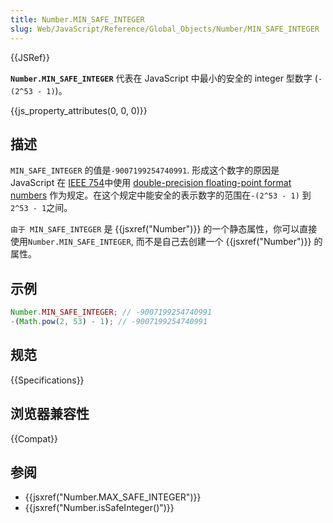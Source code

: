 ```yaml
---
title: Number.MIN_SAFE_INTEGER
slug: Web/JavaScript/Reference/Global_Objects/Number/MIN_SAFE_INTEGER
---
```


{{JSRef}}

**`Number.MIN_SAFE_INTEGER`** 代表在 JavaScript 中最小的安全的 integer 型数字 (`-(2^53 - 1)`)。

{{js_property_attributes(0, 0, 0)}}

## 描述

`MIN_SAFE_INTEGER` 的值是`-9007199254740991`. 形成这个数字的原因是 JavaScript 在 [IEEE 754](http://en.wikipedia.org/wiki/IEEE_floating_point)中使用 [double-precision floating-point format numbers](http://en.wikipedia.org/wiki/Double_precision_floating-point_format) 作为规定。在这个规定中能安全的表示数字的范围在`-(2^53 - 1)` 到 `2^53 - 1`之间。

`由于 MIN_SAFE_INTEGER` 是 {{jsxref("Number")}} 的一个静态属性，你可以直接使用`Number.MIN_SAFE_INTEGER`, 而不是自己去创建一个 {{jsxref("Number")}} 的属性。

## 示例

```js
Number.MIN_SAFE_INTEGER; // -9007199254740991
-(Math.pow(2, 53) - 1); // -9007199254740991
```

## 规范

{{Specifications}}

## 浏览器兼容性

{{Compat}}

## 参阅

- {{jsxref("Number.MAX_SAFE_INTEGER")}}
- {{jsxref("Number.isSafeInteger()")}}

